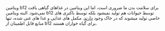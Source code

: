ویتامین b12 برای سلامت بدن ما ضروری است، اما این ویتامین در غذاهای گیاهی یافت نمی‌شود. البته ویتامین b12 توسط حیوانات هم تولید نمیشود بلکه توسط باکتری های خاصی تولید میشوند که در خاک وجود [دارند].
مکمل های غذایی و غذا های غنی شده، تنها منابع قابل اطمینان از b12 برای گیاه خواران هستند.

[دارند]: https://pubmed.ncbi.nlm.nih.gov/29216732
